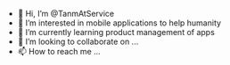 - 👋 Hi, I’m @TanmAtService
- 👀 I’m interested in mobile applications to help humanity
- 🌱 I’m currently learning product management of apps
- 💞️ I’m looking to collaborate on ...
- 📫 How to reach me ...

<!---
TanmAtService/TanmAtService is a ✨ special ✨ repository because its `README.md` (this file) appears on your GitHub profile.
You can click the Preview link to take a look at your changes.
--->
